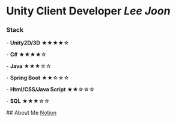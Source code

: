 
# Unity Client Developer   ***Lee Joon*** 
<h3 id="-unity-i-m-interested-in-gameprograming-and-server-">Stack</h3>
<p>- <strong>Unity2D/3D</strong>  ★★★★☆</p>
<p>- <strong>C#</strong>  ★★★★☆</p>
<p>- <strong>Java</strong>  ★★★☆☆</p>
<p>- <strong>Spring Boot</strong> ★★☆☆☆</p>
<p>- <strong>Html/CSS/Java Script</strong> ★★☆☆☆</p>
<p>- <strong>SQL</strong>  ★★★☆☆</p>
## About Me
<a href="Https://bit.ly/LeeJoon" target="blank">Notion</a>
